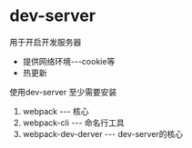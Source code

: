 # dev-server

用于开启开发服务器

  * 提供网络环境---cookie等
  * 热更新


使用dev-server 至少需要安装 

1. webpack                ---   核心
2. webpack-cli            ---   命名行工具
3. webpack-dev-derver     ---   dev-server的核心

<back-to-top />